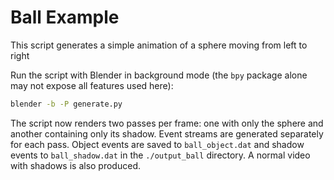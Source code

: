 # Ball Example

This script generates a simple animation of a sphere moving from left to right

Run the script with Blender in background mode (the `bpy` package alone may not expose all features used here):

```bash
blender -b -P generate.py
```

The script now renders two passes per frame: one with only the sphere and another
containing only its shadow. Event streams are generated separately for each
pass. Object events are saved to `ball_object.dat` and shadow events to
`ball_shadow.dat` in the `./output_ball` directory. A normal video with shadows
is also produced.

